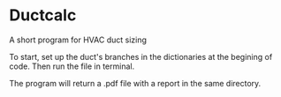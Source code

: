 # Ductcalc
A short program for HVAC duct sizing

To start, set up the duct's branches in the dictionaries at the begining of code. Then run the file in terminal.

The program will return a .pdf file with a report in the same directory.
